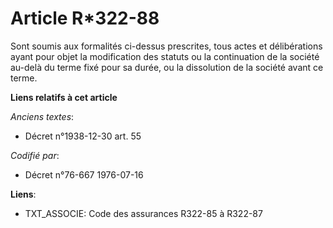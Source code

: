 # Article R*322-88

Sont soumis aux formalités ci-dessus prescrites, tous actes et délibérations ayant pour objet la modification des statuts ou
la continuation de la société au-delà du terme fixé pour sa durée, ou la dissolution de la société avant ce terme.

**Liens relatifs à cet article**

_Anciens textes_:

  - Décret n°1938-12-30 art. 55

_Codifié par_:

  - Décret n°76-667 1976-07-16

**Liens**:

  - TXT_ASSOCIE: Code des assurances R322-85 à R322-87
